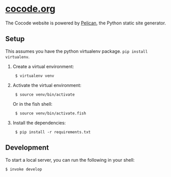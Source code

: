 [cocode.org](https://cocode.org/)
=================================

The Cocode website is powered by [Pelican](http://getpelican.com/), the Python
static site generator.

## Setup

This assumes you have the python virtualenv package. `pip install virtualenv`.

1. Create a virtual environment:

        $ virtualenv venv

2. Activate the virtual environment:

        $ source venv/bin/activate

   Or in the fish shell:

        $ source venv/bin/activate.fish

3. Install the dependencies:

        $ pip install -r requirements.txt

## Development

To start a local server, you can run the following in your shell:

    $ invoke develop

